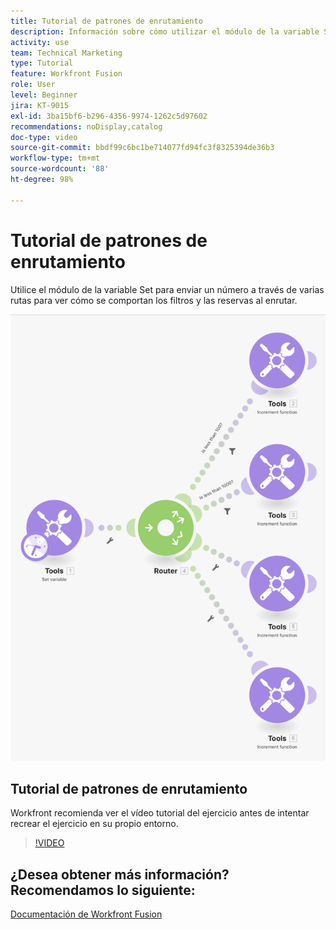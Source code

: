 ```yaml
---
title: Tutorial de patrones de enrutamiento
description: Información sobre cómo utilizar el módulo de la variable Set para enviar un número a través de varias rutas para ver cómo se comportan los filtros y las reservas en  [!DNL Adobe Workfront Fusion].
activity: use
team: Technical Marketing
type: Tutorial
feature: Workfront Fusion
role: User
level: Beginner
jira: KT-9015
exl-id: 3ba15bf6-b296-4356-9974-1262c5d97602
recommendations: noDisplay,catalog
doc-type: video
source-git-commit: bbdf99c6bc1be714077fd94fc3f8325394de36b3
workflow-type: tm+mt
source-wordcount: '88'
ht-degree: 98%

---
```


# Tutorial de patrones de enrutamiento

Utilice el módulo de la variable Set para enviar un número a través de varias rutas para ver cómo se comportan los filtros y las reservas al enrutar.

![Una imagen del escenario de Fusion](assets/universal-connectors-and-routing-7.png)

## Tutorial de patrones de enrutamiento

Workfront recomienda ver el vídeo tutorial del ejercicio antes de intentar recrear el ejercicio en su propio entorno.

>[!VIDEO](https://video.tv.adobe.com/v/335274/?quality=12&learn=on&enablevpops=1)


## ¿Desea obtener más información? Recomendamos lo siguiente:

[Documentación de Workfront Fusion](https://experienceleague.adobe.com/es/docs/workfront-fusion/using/get-started-with-fusion/understand-workfront-fusion/workfront-fusion-overview)

